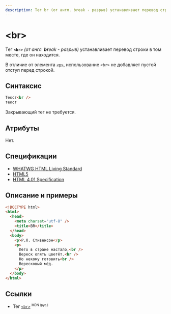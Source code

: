 ```yaml
---
description: Тег br (от англ. break - разрыв) устанавливает перевод строки в том месте, где он находится
---
```


# &lt;br&gt;

Тег **`<br>`** _(от англ. **br**eak - разрыв)_ устанавливает перевод строки в том месте, где он находится.

В отличие от элемента [`<p>`](p.md), использование `<br>` не добавляет пустой отступ перед строкой.

## Синтаксис

```html
Текст<br />
текст
```

Закрывающий тег не требуется.

## Атрибуты

Нет.

## Спецификации

- [WHATWG HTML Living Standard](https://html.spec.whatwg.org/multipage/text-level-semantics.html#the-br-element)
- [HTML5](http://www.w3.org/TR/html5/text-level-semantics.html#the-br-element)
- [HTML 4.01 Specification](http://www.w3.org/TR/html401/struct/text.html#h-9.3.2.1)

## Описание и примеры

```html
<!DOCTYPE html>
<html>
  <head>
    <meta charset="utf-8" />
    <title>BR</title>
  </head>
  <body>
    <p>Р.Л. Стивенсон</p>
    <p>
      Лето в стране настало,<br />
      Вереск опять цветёт.<br />
      Но некому готовить<br />
      Вересковый мёд.
    </p>
  </body>
</html>
```

## Ссылки

- Тег [`<br>`](https://developer.mozilla.org/ru/docs/Web/HTML/Element/br) <sup><small>MDN (рус.)</small></sup>
